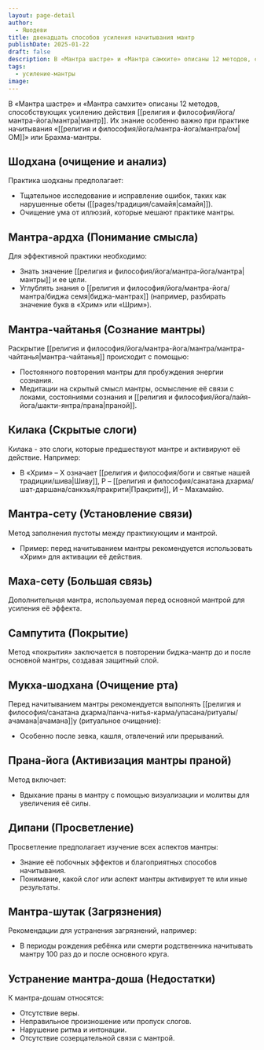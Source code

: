 ```yaml
---
layout: page-detail
author:
  - Яшодеви
title: двенадцать способов усиления начитывания мантр
publishDate: 2025-01-22
draft: false
description: В «Мантра шастре» и «Мантра самхите» описаны 12 методов, способствующих усилению действия мантр. Их знание особенно важно при практике начитывания «ОМ» или Брахма-мантры.
tags:
  - усиление-мантры
image:
---
```

В «Мантра шастре» и «Мантра самхите» описаны 12 методов, способствующих усилению действия [[религия и философия/йога/мантра-йога/мантра|мантр]]. Их знание особенно важно при практике начитывания «[[религия и философия/йога/мантра-йога/мантра/ом|ОМ]]» или Брахма-мантры.
## Шодхана (очищение и анализ)
Практика шодханы предполагает:

- Тщательное исследование и исправление ошибок, таких как нарушенные обеты ([[pages/традиция/самайя|самайя]]).
- Очищение ума от иллюзий, которые мешают практике мантры.

## Мантра-ардха (Понимание смысла)
Для эффективной практики необходимо:

- Знать значение [[религия и философия/йога/мантра-йога/мантра|мантры]] и ее цели.
- Углублять знания о [[религия и философия/йога/мантра-йога/мантра/биджа семя|биджа-мантрах]] (например, разбирать значение букв в «Хрим» или «Шрим»).

## Мантра-чайтанья (Сознание мантры)
Раскрытие [[религия и философия/йога/мантра-йога/мантра/мантра-чайтанья|мантра-чайтанья]] происходит с помощью:

- Постоянного повторения мантры для пробуждения энергии сознания.
- Медитации на скрытый смысл мантры, осмысление её связи с локами, состояниями сознания и [[религия и философия/йога/лайя-йога/шакти-янтра/прана|праной]].

## Килака (Скрытые слоги)
Килака - это слоги, которые предшествуют мантре и активируют её действие. Например:

- В «Хрим» – Х означает [[религия и философия/боги и святые нашей традиции/шива|Шиву]], Р – [[религия и философия/санатана дхарма/шат-даршана/санкхья/пракрити|Пракрити]], И – Махамайю.

## Мантра-сету (Установление связи)
Метод заполнения пустоты между практикующим и мантрой.

- Пример: перед начитыванием мантры рекомендуется использовать «Хрим» для активации её действия.

## Маха-сету (Большая связь)
Дополнительная мантра, используемая перед основной мантрой для усиления её эффекта.

## Сампутита (Покрытие)
Метод «покрытия» заключается в повторении биджа-мантр до и после основной мантры, создавая защитный слой.

## Мукха-шодхана (Очищение рта)
Перед начитыванием мантры рекомендуется выполнять [[религия и философия/санатана дхарма/панча-нитья-карма/упасана/ритуалы/ачамана|ачамана]]у (ритуальное очищение):

- Особенно после зевка, кашля, отвлечений или прерываний.
## Прана-йога (Активизация мантры праной)
Метод включает:

- Вдыхание праны в мантру с помощью визуализации и молитвы для увеличения её силы.
## Дипани (Просветление)
Просветление предполагает изучение всех аспектов мантры:

- Знание её побочных эффектов и благоприятных способов начитывания.
- Понимание, какой слог или аспект мантры активирует те или иные результаты.

## Мантра-шутак (Загрязнения)
Рекомендации для устранения загрязнений, например:

- В периоды рождения ребёнка или смерти родственника начитывать мантру 100 раз до и после основного круга.

## Устранение мантра-доша (Недостатки)
К мантра-дошам относятся:

- Отсутствие веры.
- Неправильное произношение или пропуск слогов.
- Нарушение ритма и интонации.
- Отсутствие созерцательной связи с мантрой.
